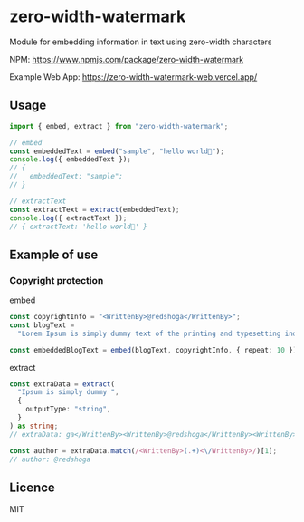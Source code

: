 # zero-width-watermark

Module for embedding information in text using zero-width characters

NPM: https://www.npmjs.com/package/zero-width-watermark

Example Web App: https://zero-width-watermark-web.vercel.app/

## Usage

```ts
import { embed, extract } from "zero-width-watermark";

// embed
const embeddedText = embed("sample", "hello world🐾");
console.log({ embeddedText });
// {
//   embeddedText: "s‌​​‌​‌‌‌‌​​‌‌​‌​‌​​‌​​‌‌a‌​​‌​​‌‌‌​​‌​​​​‌‌​‌‌‌‌‌m‌​​​‌​​​‌​​‌​​​​‌​​​‌‌​‌p‌​​‌​​‌‌‌​​‌‌​‌‌​​​​‌‌‌‌l​‌‌​​​​​​‌‌​‌‌‌‌​‌​​​​​‌e";
// }

// extractText
const extractText = extract(embeddedText);
console.log({ extractText });
// { extractText: 'hello world🐾' }
```

## Example of use

### Copyright protection

embed

```ts
const copyrightInfo = "<WrittenBy>@redshoga</WrittenBy>";
const blogText =
  "Lorem Ipsum is simply dummy text of the printing and typesetting industry. Lorem Ipsum has been the industry's standard dummy text ever since the 1500s";

const embeddedBlogText = embed(blogText, copyrightInfo, { repeat: 10 });
```

extract

```ts
const extraData = extract(
  "I‌​​‌‌​​​‌​​‌‌‌‌​‌‌​​​​‌‌p‌‌​‌​​​​‌​‌​‌​​​‌​​​‌‌​‌s‌​​‌​‌‌​‌​​​‌​‌‌‌​​​‌​‌‌u‌​​‌‌​‌​‌​​‌​​​‌‌​‌‌‌‌​‌m‌​​​​‌‌​‌‌​​​​​‌‌‌​​​​‌‌ ‌​‌​‌​​​‌​​​‌‌​‌‌​​‌​‌‌​i‌​​​‌​‌‌‌​​​‌​‌‌‌​​‌‌​‌​s‌​​‌​​​‌‌​‌‌‌‌​‌‌​​​​‌‌​ ‌‌​​​​​‌‌​‌‌‌‌‌‌‌​​​‌‌​‌s‌​​‌‌​‌​‌​​‌‌​‌‌‌​​​‌‌​​i‌​​‌​‌‌‌‌​​‌​​​​‌​​‌‌​​​m‌​​‌‌‌‌​‌‌​​​​‌‌‌‌​‌​​​​p‌​‌​‌​​​‌​​​‌‌​‌‌​​‌​‌‌​l‌​​​‌​‌‌‌​​​‌​‌‌‌​​‌‌​‌​y‌​​‌​​​‌‌​‌‌‌‌​‌‌​​​​‌‌​ ‌‌​​​​​‌‌‌​​​​‌‌‌​‌​‌​​​d‌​​​‌‌​‌‌​​‌​‌‌​‌​​​‌​‌‌u‌​​​‌​‌‌‌​​‌‌​‌​‌​​‌​​​‌m‌​‌‌‌‌​‌‌​​​​‌‌​‌‌​​​​​‌m‌​‌‌‌‌‌‌‌​​​‌‌​‌‌​​‌‌​‌​y‌​​‌‌​‌‌‌​​​‌‌​​‌​​‌​‌‌‌ ",
  {
    outputType: "string",
  }
) as string;
// extraData: ga</WrittenBy><WrittenBy>@redshoga</WrittenBy><WrittenBy>@redshoga

const author = extraData.match(/<WrittenBy>(.+)<\/WrittenBy>/)[1];
// author: @redshoga
```

## Licence

MIT
